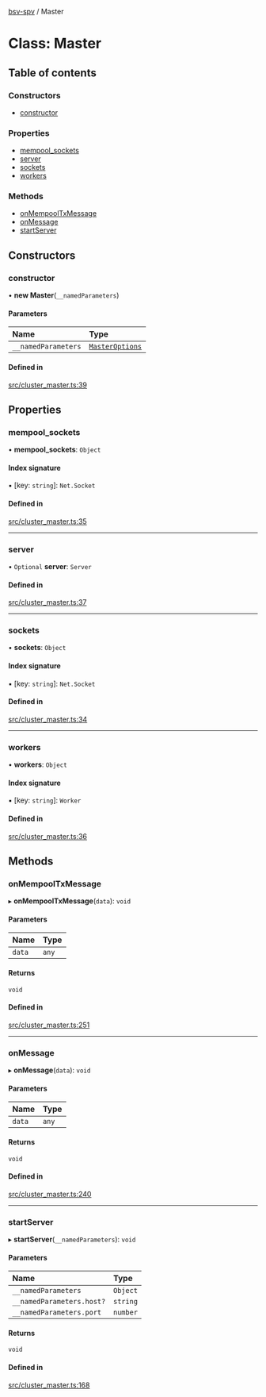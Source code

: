 [bsv-spv](../README.md) / Master

# Class: Master

## Table of contents

### Constructors

- [constructor](Master.md#constructor)

### Properties

- [mempool\_sockets](Master.md#mempool_sockets)
- [server](Master.md#server)
- [sockets](Master.md#sockets)
- [workers](Master.md#workers)

### Methods

- [onMempoolTxMessage](Master.md#onmempooltxmessage)
- [onMessage](Master.md#onmessage)
- [startServer](Master.md#startserver)

## Constructors

### constructor

• **new Master**(`__namedParameters`)

#### Parameters

| Name | Type |
| :------ | :------ |
| `__namedParameters` | [`MasterOptions`](../interfaces/MasterOptions.md) |

#### Defined in

[src/cluster_master.ts:39](https://github.com/kevinejohn/bsv-spv/blob/master/src/cluster_master.ts#L39)

## Properties

### mempool\_sockets

• **mempool\_sockets**: `Object`

#### Index signature

▪ [key: `string`]: `Net.Socket`

#### Defined in

[src/cluster_master.ts:35](https://github.com/kevinejohn/bsv-spv/blob/master/src/cluster_master.ts#L35)

___

### server

• `Optional` **server**: `Server`

#### Defined in

[src/cluster_master.ts:37](https://github.com/kevinejohn/bsv-spv/blob/master/src/cluster_master.ts#L37)

___

### sockets

• **sockets**: `Object`

#### Index signature

▪ [key: `string`]: `Net.Socket`

#### Defined in

[src/cluster_master.ts:34](https://github.com/kevinejohn/bsv-spv/blob/master/src/cluster_master.ts#L34)

___

### workers

• **workers**: `Object`

#### Index signature

▪ [key: `string`]: `Worker`

#### Defined in

[src/cluster_master.ts:36](https://github.com/kevinejohn/bsv-spv/blob/master/src/cluster_master.ts#L36)

## Methods

### onMempoolTxMessage

▸ **onMempoolTxMessage**(`data`): `void`

#### Parameters

| Name | Type |
| :------ | :------ |
| `data` | `any` |

#### Returns

`void`

#### Defined in

[src/cluster_master.ts:251](https://github.com/kevinejohn/bsv-spv/blob/master/src/cluster_master.ts#L251)

___

### onMessage

▸ **onMessage**(`data`): `void`

#### Parameters

| Name | Type |
| :------ | :------ |
| `data` | `any` |

#### Returns

`void`

#### Defined in

[src/cluster_master.ts:240](https://github.com/kevinejohn/bsv-spv/blob/master/src/cluster_master.ts#L240)

___

### startServer

▸ **startServer**(`__namedParameters`): `void`

#### Parameters

| Name | Type |
| :------ | :------ |
| `__namedParameters` | `Object` |
| `__namedParameters.host?` | `string` |
| `__namedParameters.port` | `number` |

#### Returns

`void`

#### Defined in

[src/cluster_master.ts:168](https://github.com/kevinejohn/bsv-spv/blob/master/src/cluster_master.ts#L168)
